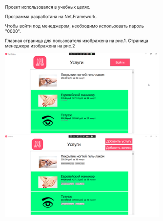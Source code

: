 Проект использовался в учебных целях.

Программа разработана на Net.Framework. 

Чтобы войти под менеджером, необходимо использовать пароль "0000".

Главная страница для пользователя изображена на рис.1. Страница менеджера изображена на рис.2

![Файл не найден](str_user.png)
![Файл не найден](str_admin.png)
